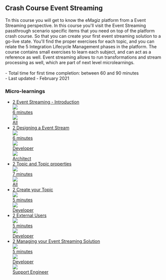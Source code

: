 <div class="ez-academy">
	<div class="ez-academy__body">
		<main class="master">
	<h2 class="title">Crash Course Event Streaming</h2>
    <p>
       Tn this course you will get to know the eMagiz platform from a Event Streaming perspective. In this course you'll visit the Event Streaming passthrough scenario specific items that you need on top of the platform crash course. So that you can create your first event streaming solution to a go-live state. You'll find the proper exercises for each topic, and you can relate the 5 Integration Lifecycle Management phases in the platform. The course contains small exercises to learn each subject, and can act as a reference as well. Event streaming allows to run transformations and stream processing as well, which are part of next level microlearnings.
        </br></br>
        - Total time for first time completion: between 60 and 90 minutes
        </br>
        - Last updated - February 2021
    </p>
    <h3 class="title">Micro-learnings</h3>
    <ul class="strip-container">
        <li class="strip">
            <a href="../../docs/microlearning/crashcourse-eventstreaming-event-streaming-introduction" class="strip__link">
            <label for="" class="strip__label">
                <span>2</span>
                Event Streaming - Introduction
            </label>
            <div class="strip__attribute">
                <img class="strip__attribute-icon strip__attribute-icon--duration" src="../../img/icon-duration32.svg"/>
                <div class="strip__attribute-label">6 minutes</div>
            </div>
            <div class="strip__attribute">
                <img class="strip__attribute-icon strip__attribute-icon--roles" src="../../img/icon-roles32.svg"/>
                <div class="strip__attribute-label">All</div>
            </div>
        </a>
        </li>
        <li class="strip">
            <a href="../../docs/microlearning/crashcourse-eventstreaming-designing-a-event-stream" class="strip__link">
            <label for="" class="strip__label">
                <span>2</span>
                Designing a Event Stream
            </label>
            <div class="strip__attribute">
                <img class="strip__attribute-icon strip__attribute-icon--duration" src="../../img/icon-duration32.svg"/>
                <div class="strip__attribute-label">6 minutes</div>
            </div>
            <div class="strip__attribute">
                <img class="strip__attribute-icon strip__attribute-icon--roles" src="../../img/icon-roles32.svg"/>
                <div class="strip__attribute-label">Developer</div>
            </div>
            <div class="strip__attribute">
                <img class="strip__attribute-icon strip__attribute-icon--roles" src="../../img/icon-roles32.svg"/>
                <div class="strip__attribute-label">Architect</div>
            </div>
            </a>
        </li>
        <li class="strip">
            <a href="../../docs/microlearning/crashcourse-eventstreaming-topic-and-topic-properties" class="strip__link">
            <label for="" class="strip__label">
                <span>2</span>
                Topic and Topic properties
            </label>
            <div class="strip__attribute">
                <img class="strip__attribute-icon strip__attribute-icon--duration" src="../../img/icon-duration32.svg"/>
                <div class="strip__attribute-label">7 minutes</div>
            </div>
            <div class="strip__attribute">
                <img class="strip__attribute-icon strip__attribute-icon--roles" src="../../img/icon-roles32.svg"/>
                <div class="strip__attribute-label">All</div>
            </div>
            </a>
        </li>
        <li class="strip">
            <a href="../../docs/microlearning/crashcourse-eventstreaming-create-your-topic" class="strip__link">
            <label for="" class="strip__label">
                <span>2</span>
                Create your Topic
            </label>
            <div class="strip__attribute">
                <img class="strip__attribute-icon strip__attribute-icon--duration" src="../../img/icon-duration32.svg"/>
                <div class="strip__attribute-label">5 minutes</div>
            </div>
            <div class="strip__attribute">
                <img class="strip__attribute-icon strip__attribute-icon--roles" src="../../img/icon-roles32.svg"/>
                <div class="strip__attribute-label">Developer</div>
            </div>
            </a>
        </li>
        <li class="strip">
            <a href="../../docs/microlearning/crashcourse-eventstreaming-external-users-es" class="strip__link">
            <label for="" class="strip__label">
                <span>2</span>
                External Users
            </label>
            <div class="strip__attribute">
                <img class="strip__attribute-icon strip__attribute-icon--duration" src="../../img/icon-duration32.svg"/>
                <div class="strip__attribute-label">5 minutes</div>
            </div>
            <div class="strip__attribute">
                <img class="strip__attribute-icon strip__attribute-icon--roles" src="../../img/icon-roles32.svg"/>
                <div class="strip__attribute-label">Developer</div>
            </div>
            </a>
        </li>
        <li class="strip">
            <a href="../../docs/microlearning/crashcourse-eventstreaming-managing-your-event-streaming-solution" class="strip__link">
            <label for="" class="strip__label">
                <span>2</span>
                Managing your Event Streaming Solution
            </label>
            <div class="strip__attribute">
                <img class="strip__attribute-icon strip__attribute-icon--duration" src="../../img/icon-duration32.svg"/>
                <div class="strip__attribute-label">5 minutes</div>
            </div>
            <div class="strip__attribute">
                <img class="strip__attribute-icon strip__attribute-icon--roles" src="../../img/icon-roles32.svg"/>
                <div class="strip__attribute-label">Developer</div>
            </div>
            <div class="strip__attribute">
                <img class="strip__attribute-icon strip__attribute-icon--roles" src="../../img/icon-roles32.svg"/>
                <div class="strip__attribute-label">Support Engineer</div>
            </div>
            </a>
        </li>
    </ul>
    </main>
    </div>
</div>